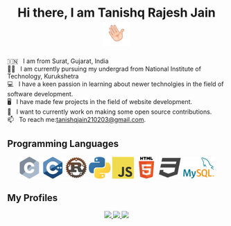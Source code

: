 <h1 align="center"> Hi there, I am Tanishq Rajesh Jain  <img src="images/wave.gif"  alt="Waving Hand" width="60px" /></h1>


🇮🇳  &nbsp; I am from Surat, Gujarat, India <br />
👨‍🎓 &nbsp; I am currently pursuing my undergrad from National Institute of Technology, Kurukshetra <br />
💻 &nbsp; I have a keen passion in learning about newer technolgies in the field of software development. <br />
🖥️ &nbsp; I have made few projects in the field of website development. <br />
🤝 &nbsp; I want to currently work on making some open source contributions. <br />
📫 &nbsp; To reach me:tanishqjain210203@gmail.com.  <br />


<h2> Programming Languages </h2>

<div align="center">
<img src="./images/ProgrammingLanguageLogo/c.png" height="50px">
<img src="./images/ProgrammingLanguageLogo/cpp.png" height="50px">
<img src="./images/ProgrammingLanguageLogo/rust.png" height="50px">
<img src="./images/ProgrammingLanguageLogo/python.png" height="50px">
<img src="./images/ProgrammingLanguageLogo/javascript.png" height="50px">
<img src="./images/ProgrammingLanguageLogo/html.png" height="50px">
<img src="./images/ProgrammingLanguageLogo/css.png" height="50px">
<img src="./images/ProgrammingLanguageLogo/sql.png" height="50px">
</div>

<h2> My Profiles </h2>

<div align="center"> 
<a href="https://www.linkedin.com/in/tanjaint21/"> <img src="https://img.shields.io/badge/LinkedIn-0077B5?style=for-the-badge&logo=linkedin&logoColor=white" /> </a>
<a href="https://github.com/Tanjaint21"> <img src="https://img.shields.io/badge/GitHub-100000?style=for-the-badge&logo=github&logoColor=white" /> </a>
<a href="https://twitter.com/Tanishq2102"> <img src="https://img.shields.io/badge/Twitter-1DA1F2?style=for-the-badge&logo=twitter&logoColor=white" /> </a>
</div>



